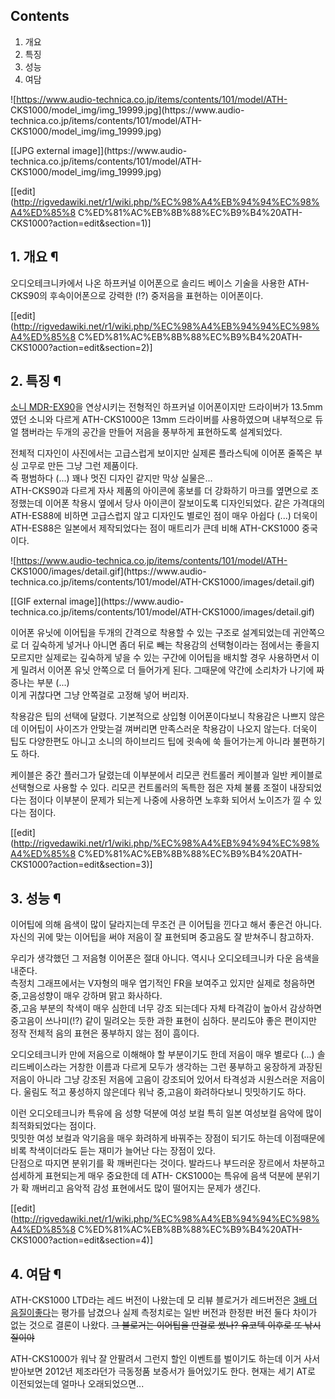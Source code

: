 ## Contents

    

1. 개요 
2. 특징 
3. 성능 
4. 여담 

  

![https://www.audio-technica.co.jp/items/contents/101/model/ATH-
CKS1000/model_img/img_19999.jpg](https://www.audio-
technica.co.jp/items/contents/101/model/ATH-CKS1000/model_img/img_19999.jpg)

[[JPG external image]](https://www.audio-
technica.co.jp/items/contents/101/model/ATH-CKS1000/model_img/img_19999.jpg)

[[edit](http://rigvedawiki.net/r1/wiki.php/%EC%98%A4%EB%94%94%EC%98%A4%ED%85%8
C%ED%81%AC%EB%8B%88%EC%B9%B4%20ATH-CKS1000?action=edit&section=1)]

## 1. 개요 ¶

  

오디오테크니카에서 나온 하프커널 이어폰으로 솔리드 베이스 기술을 사용한 ATH-CKS90의 후속이어폰으로 강력한 (!?) 중저음을 표현하는
이어폰이다.

  

[[edit](http://rigvedawiki.net/r1/wiki.php/%EC%98%A4%EB%94%94%EC%98%A4%ED%85%8
C%ED%81%AC%EB%8B%88%EC%B9%B4%20ATH-CKS1000?action=edit&section=2)]

## 2. 특징 ¶

[소니 MDR-EX90](%EC%86%8C%EB%8B%88%20MDR-EX90.md)을 연상시키는 전형적인 하프커널 이어폰이지만
드라이버가 13.5mm였던 소니와 다르게 ATH-CKS1000은 13mm 드라이버를 사용하였으며 내부적으로 듀얼 챔버라는 두개의 공간을
만들어 저음을 풍부하게 표현하도록 설계되었다.

  

전체적 디자인이 사진에서는 고급스럽게 보이지만 실제론 플라스틱에 이어폰 줄쪽은 부싱 고무로 만든 그냥 그런 제품이다.  
즉 평범하다 (...) 꽤나 멋진 디자인 같지만 막상 실물은...  
ATH-CKS90과 다르게 자사 제품의 아이콘에 홍보를 더 강화하기 마크를 옆면으로 조정했는데 이어폰 착용시 옆에서 당사 아이콘이 잘보이도록
디자인되었다. 같은 가격대의 ATH-ES88에 비하면 고급스럽지 않고 디자인도 별로인 점이 매우 아쉽다 (...) 더욱이 ATH-ES88은
일본에서 제작되었다는 점이 매트리가 큰데 비해 ATH-CKS1000 중국이다.

  

![https://www.audio-technica.co.jp/items/contents/101/model/ATH-
CKS1000/images/detail.gif](https://www.audio-
technica.co.jp/items/contents/101/model/ATH-CKS1000/images/detail.gif)

[[GIF external image]](https://www.audio-
technica.co.jp/items/contents/101/model/ATH-CKS1000/images/detail.gif)

  

이어폰 유닛에 이어팁을 두개의 간격으로 착용할 수 있는 구조로 설계되었는데 귀안쪽으로 더 깊숙하게 넣거나 아니면 좀더 뒤로 빼는 착용감의
선택형이라는 점에서는 좋을지 모르지만 실제로는 깊숙하게 넣을 수 있는 구간에 이어팁을 배치할 경우 사용하면서 이게 밀려서 이어폰 유닛
안쪽으로 더 들어가게 된다. 그때문에 약간에 소리차가 나기에 짜증나는 부분 (...)  
이게 귀찮다면 그냥 안쪽걸로 고정해 넣어 버리자.

  

착용감은 팁의 선택에 달렸다. 기본적으로 상입형 이어폰이다보니 착용감은 나쁘지 않은데 이어팁이 사이즈가 안맞는걸 껴버리면 만족스러운 착용감이
나오지 않는다. 더욱이 팁도 다양한편도 아니고 소니의 하이브리드 팁에 귓속에 쑥 들어가는게 아니라 불편하기도 하다.

  

케이블은 중간 플러그가 달렸는데 이부분에서 리모콘 컨트롤러 케이블과 일반 케이블로 선택형으로 사용할 수 있다. 리모콘 컨트롤러의 독특한 점은
자체 불륨 조절이 내장되었다는 점이다 이부분이 문제가 되는게 나중에 사용하면 노후화 되어서 노이즈가 낄 수 있다는 점이다.

  

[[edit](http://rigvedawiki.net/r1/wiki.php/%EC%98%A4%EB%94%94%EC%98%A4%ED%85%8
C%ED%81%AC%EB%8B%88%EC%B9%B4%20ATH-CKS1000?action=edit&section=3)]

## 3. 성능 ¶

이어팁에 의해 음색이 많이 달라지는데 무조건 큰 이어팁을 낀다고 해서 좋은건 아니다. 자신의 귀에 맞는 이어팁을 써야 저음이 잘 표현되며
중고음도 잘 받쳐주니 참고하자.

  

우리가 생각했던 그 저음형 이어폰은 절대 아니다. 역시나 오디오테크니카 다운 음색을 내준다.  
측정치 그래프에서는 V자형의 매우 엽기적인 FR을 보여주고 있지만 실제로 청음하면 중,고음성향이 매우 강하며 맑고 화사하다.  
중,고음 부분의 착색이 매우 심한데 너무 강조 되는데다 자체 타격감이 높아서 감상하면 중고음이 쓰나미(!?) 같이 밀려오는 듯한 과한 표현이
심하다. 분리도야 좋은 편이지만 정작 전체적 음의 표현은 풍부하지 않는 점이 흠이다.

  

오디오테크니카 만에 저음으로 이해해야 할 부분이기도 한데 저음이 매우 별로다 (...) 솔리드베이스라는 거창한 이름과 다르게 모두가 생각하는
그런 풍부하고 웅장하게 과장된 저음이 아니라 그냥 강조된 저음에 고음이 강조되어 있어서 타격성과 시원스러운 저음이다. 울림도 적고 풍성하지
않은데다 워낙 중,고음이 화려하다보니 밋밋하기도 하다.

  

이런 오디오테크니카 특유에 음 성향 덕분에 여성 보컬 특히 일본 여성보컬 음악에 많이 최적화되었다는 점이다.  
밋밋한 여성 보컬과 악기음을 매우 화려하게 바꿔주는 장점이 되기도 하는데 이점때문에 비록 착색이더라도 듣는 재미가 늘어난 다는 장점이 있다.  
단점으로 따지면 분위기를 확 깨버린다는 것이다. 발라드나 부드러운 장르에서 차분하고 섬세하게 표현되는게 매우 중요한데 데 ATH-
CKS1000는 특유에 음색 덕분에 분위기가 확 깨버리고 음악적 감성 표현에서도 많이 떨어지는 문제가 생긴다.

  

[[edit](http://rigvedawiki.net/r1/wiki.php/%EC%98%A4%EB%94%94%EC%98%A4%ED%85%8
C%ED%81%AC%EB%8B%88%EC%B9%B4%20ATH-CKS1000?action=edit&section=4)]

## 4. 여담 ¶

ATH-CKS1000 LTD라는 레드 버전이 나왔는데 모 리뷰 블로거가 레드버전은 [3배 더 음질이좋다](%EB%B6%89%EC%9D%80%20%ED%98%9C%EC%84%B1.md)는 평가를 남겼으나 실제 측정치로는 일반 버전과
한정판 버전 둘다 차이가 없는 것으로 결론이 나왔다. <del>그 블로거는 이어팁을 딴걸로 썼나? 유코텍 이후로 또 낚시질이야</del>

  

ATH-CKS1000가 워낙 잘 안팔려서 그런지 할인 이벤트를 벌이기도 하는데 이거 사서 받아보면 2012년 제조라던가 극동정품 보증서가
들어있기도 한다. 현재는 세기 AT로 이전되었는데 얼마나 오래되었으면...

